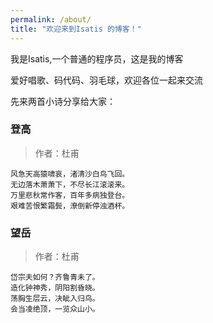 ```yaml
---
permalink: /about/
title: "欢迎来到Isatis 的博客！"
---
```


我是Isatis,一个普通的程序员，这是我的博客

爱好唱歌、码代码、羽毛球，欢迎各位一起来交流

先来两首小诗分享给大家：

### 登高
> 作者：杜甫

```
风急天高猿啸哀，渚清沙白鸟飞回。
无边落木萧萧下，不尽长江滚滚来。
万里悲秋常作客，百年多病独登台。
艰难苦恨繁霜鬓，潦倒新停浊酒杯。
```

### 望岳
> 作者：杜甫

```
岱宗夫如何？齐鲁青未了。 　　
造化钟神秀，阴阳割昏晓。 　　
荡胸生层云，决眦入归鸟。 　　
会当凌绝顶，一览众山小。
```
